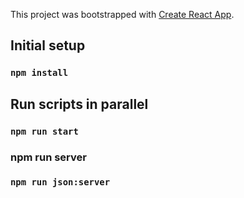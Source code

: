 This project was bootstrapped with [Create React App](https://github.com/facebook/create-react-app).

## Initial setup

### `npm install`

## Run scripts in parallel

### `npm run start`

### npm run server

### `npm run json:server`

